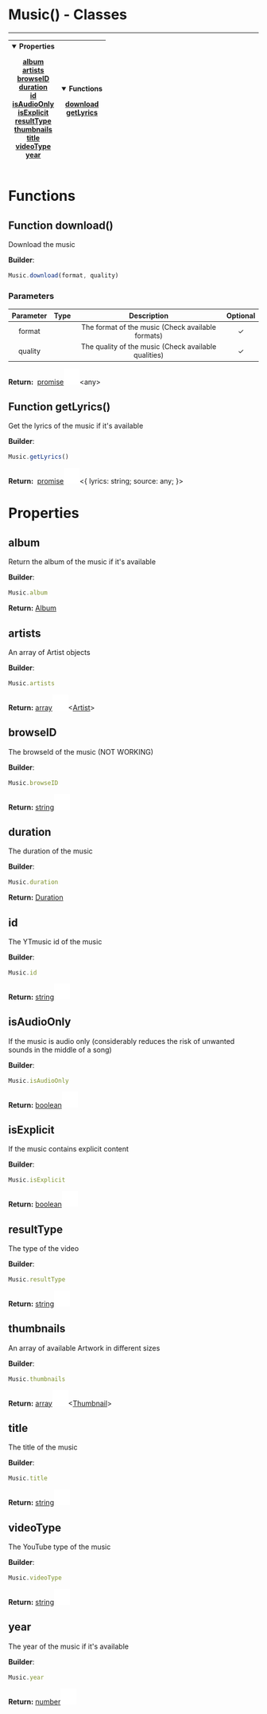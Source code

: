 <!-- This file is generated by a script. Do not edit directly -->
# Music() - Classes


---
| <details open><summary>Properties</summary><p>[album](#album)<br>[artists](#artists)<br>[browseID](#browseid)<br>[duration](#duration)<br>[id](#id)<br>[isAudioOnly](#isaudioonly)<br>[isExplicit](#isexplicit)<br>[resultType](#resulttype)<br>[thumbnails](#thumbnails)<br>[title](#title)<br>[videoType](#videotype)<br>[year](#year)</p></details> | <details open><summary>Functions</summary><p>[download](#function-download)<br>[getLyrics](#function-getlyrics)</p></details> |
| --- | --- |



 # Functions


## Function download() 
Download the music

**Builder**:
````javascript
Music.download(format, quality)
````

### Parameters
| Parameter | Type | Description | Optional |
| :---: | :---: | :---: | :---: |
| format |  | The format of the music (Check available formats) | ✓ |
| quality |  | The quality of the music (Check available qualities) | ✓ |


<span class="flex_return">**Return:**&nbsp;
[promise![Link](/assets/img/external_link.svg)](https://developer.mozilla.org/en-US/docs/Web/JavaScript/Reference/Global_Objects/Promise)&lt;any&gt;</span>
## Function getLyrics() 
Get the lyrics of the music if it's available

**Builder**:
````javascript
Music.getLyrics()
````



<span class="flex_return">**Return:**&nbsp;
[promise![Link](/assets/img/external_link.svg)](https://developer.mozilla.org/en-US/docs/Web/JavaScript/Reference/Global_Objects/Promise)&lt;{
        lyrics: string;
        source: any;
    }&gt;</span>


 # Properties


## album
Return the album of the music if it's available

**Builder**:
````javascript
Music.album
````



**Return:**
<span class="flex_return">[Album](/documentation/class/Album)</span>
## artists
An array of Artist objects

**Builder**:
````javascript
Music.artists
````



**Return:**
<span class="flex_return">[array![Link](/assets/img/external_link.svg)](https://developer.mozilla.org/en-US/docs/Web/JavaScript/Reference/Global_Objects/Array)&lt;[Artist](/documentation/class/Artist)&gt;</span>
## browseID
The browseId of the music (NOT WORKING)

**Builder**:
````javascript
Music.browseID
````



**Return:**
<span class="flex_return">[string![Link](/assets/img/external_link.svg)](https://developer.mozilla.org/en-US/docs/Web/JavaScript/Reference/Global_Objects/String)</span>
## duration
The duration of the music

**Builder**:
````javascript
Music.duration
````



**Return:**
<span class="flex_return">[Duration](/documentation/class/Duration)</span>
## id
The YTmusic id of the music

**Builder**:
````javascript
Music.id
````



**Return:**
<span class="flex_return">[string![Link](/assets/img/external_link.svg)](https://developer.mozilla.org/en-US/docs/Web/JavaScript/Reference/Global_Objects/String)</span>
## isAudioOnly
If the music is audio only (considerably reduces the risk of unwanted sounds in the middle of a song)

**Builder**:
````javascript
Music.isAudioOnly
````



**Return:**
<span class="flex_return">[boolean![Link](/assets/img/external_link.svg)](https://developer.mozilla.org/en-US/docs/Web/JavaScript/Reference/Global_Objects/Boolean)</span>
## isExplicit
If the music contains explicit content

**Builder**:
````javascript
Music.isExplicit
````



**Return:**
<span class="flex_return">[boolean![Link](/assets/img/external_link.svg)](https://developer.mozilla.org/en-US/docs/Web/JavaScript/Reference/Global_Objects/Boolean)</span>
## resultType
The type of the video

**Builder**:
````javascript
Music.resultType
````



**Return:**
<span class="flex_return">[string![Link](/assets/img/external_link.svg)](https://developer.mozilla.org/en-US/docs/Web/JavaScript/Reference/Global_Objects/String)</span>
## thumbnails
An array of available Artwork in different sizes

**Builder**:
````javascript
Music.thumbnails
````



**Return:**
<span class="flex_return">[array![Link](/assets/img/external_link.svg)](https://developer.mozilla.org/en-US/docs/Web/JavaScript/Reference/Global_Objects/Array)&lt;[Thumbnail](/documentation/class/Thumbnail)&gt;</span>
## title
The title of the music

**Builder**:
````javascript
Music.title
````



**Return:**
<span class="flex_return">[string![Link](/assets/img/external_link.svg)](https://developer.mozilla.org/en-US/docs/Web/JavaScript/Reference/Global_Objects/String)</span>
## videoType
The YouTube type of the music

**Builder**:
````javascript
Music.videoType
````



**Return:**
<span class="flex_return">[string![Link](/assets/img/external_link.svg)](https://developer.mozilla.org/en-US/docs/Web/JavaScript/Reference/Global_Objects/String)</span>
## year
The year of the music if it's available

**Builder**:
````javascript
Music.year
````



**Return:**
<span class="flex_return">[number![Link](/assets/img/external_link.svg)](https://developer.mozilla.org/en-US/docs/Web/JavaScript/Reference/Global_Objects/Number)</span>